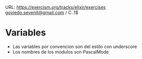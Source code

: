 
URL: https://exercism.org/tracks/elixir/exercises
goviedo.sevenit@gmail.com / C..1$

# Variables

* Las variables por convencion son del estilo con underscore
* Los nombres de los modulos son PascalMode


